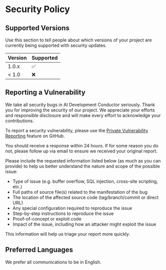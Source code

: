 # Security Policy

## Supported Versions

Use this section to tell people about which versions of your project are
currently being supported with security updates.

| Version | Supported          |
| ------- | ------------------ |
| 1.0.x   | :white_check_mark: |
| < 1.0   | :x:                |

## Reporting a Vulnerability

We take all security bugs in AI Development Conductor seriously. Thank you for improving the security of our project. We appreciate your efforts and responsible disclosure and will make every effort to acknowledge your contributions.

To report a security vulnerability, please use the [Private Vulnerability Reporting](https://github.com/Naif-Al-Ajlani/Humain-Vibe-coder/security/advisories/new) feature on GitHub.

You should receive a response within 24 hours. If for some reason you do not, please follow up via email to ensure we received your original report.

Please include the requested information listed below (as much as you can provide) to help us better understand the nature and scope of the possible issue:

  * Type of issue (e.g. buffer overflow, SQL injection, cross-site scripting, etc.)
  * Full paths of source file(s) related to the manifestation of the bug
  * The location of the affected source code (tag/branch/commit or direct URL)
  * Any special configuration required to reproduce the issue
  * Step-by-step instructions to reproduce the issue
  * Proof-of-concept or exploit code
  * Impact of the issue, including how an attacker might exploit the issue

This information will help us triage your report more quickly.

## Preferred Languages

We prefer all communications to be in English.
